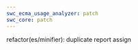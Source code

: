 ```yaml
---
swc_ecma_usage_analyzer: patch
swc_core: patch
---
```


refactor(es/minifier): duplicate report assign
